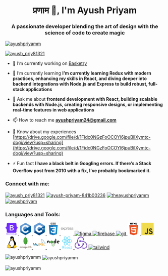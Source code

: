 <h1 align="center">प्रणाम 🙏, I'm Ayush Priyam</h1>
<h3 align="center">A passionate developer blending the art of design with the science of code to create magic</h3>

<p align="left"> <a href="https://github.com/ryo-ma/github-profile-trophy"><img src="https://github-profile-trophy.vercel.app/?username=ayushpriyamm" alt="ayushpriyamm" /></a> </p>

<p align="left"> <a href="https://twitter.com/ayush_priy81321" target="blank"><img src="https://img.shields.io/twitter/follow/ayush_priy81321?logo=twitter&style=for-the-badge" alt="ayush_priy81321" /></a> </p>

- 🔭 I’m currently working on [Basketry](https://github.com/Ayushpriyamm/Grocery-Del/)

- 🌱 I’m currently learning **I’m currently learning Redux with modern practices, enhancing my skills in React, and diving deeper into backend integrations with Node.js and Express to build robust, full-stack applications**

- 💬 Ask me about **frontend development with React, building scalable backends with Node.js, creating responsive designs, or implementing real-time features in web applications**

- 📫 How to reach me **ayushpriyam24@gmail.com**

- 📄 Know about my experiences [https://drive.google.com/file/d/1Fidc0NGzFoOCOYl6jpuBilXymtc-dogi/view?usp=sharing](https://drive.google.com/file/d/1Fidc0NGzFoOCOYl6jpuBilXymtc-dogi/view?usp=sharing)

- ⚡ Fun fact **I have a black belt in Googling errors. If there’s a Stack Overflow post from 2010 with a fix, I’ve probably bookmarked it.**

<h3 align="left">Connect with me:</h3>
<p align="left">
<a href="https://twitter.com/ayush_priy81321" target="blank"><img align="center" src="https://raw.githubusercontent.com/rahuldkjain/github-profile-readme-generator/master/src/images/icons/Social/twitter.svg" alt="ayush_priy81321" height="30" width="40" /></a>
<a href="https://linkedin.com/in/ayush-priyam-841b00236" target="blank"><img align="center" src="https://raw.githubusercontent.com/rahuldkjain/github-profile-readme-generator/master/src/images/icons/Social/linked-in-alt.svg" alt="ayush-priyam-841b00236" height="30" width="40" /></a>
<a href="https://instagram.com/theayushpriyamm" target="blank"><img align="center" src="https://raw.githubusercontent.com/rahuldkjain/github-profile-readme-generator/master/src/images/icons/Social/instagram.svg" alt="theayushpriyamm" height="30" width="40" /></a>
<a href="https://www.leetcode.com/ayushpriyam" target="blank"><img align="center" src="https://raw.githubusercontent.com/rahuldkjain/github-profile-readme-generator/master/src/images/icons/Social/leet-code.svg" alt="ayushpriyam" height="30" width="40" /></a>
</p>

<h3 align="left">Languages and Tools:</h3>
<p align="left"> <a href="https://getbootstrap.com" target="_blank" rel="noreferrer"> <img src="https://raw.githubusercontent.com/devicons/devicon/master/icons/bootstrap/bootstrap-plain-wordmark.svg" alt="bootstrap" width="40" height="40"/> </a> <a href="https://www.cprogramming.com/" target="_blank" rel="noreferrer"> <img src="https://raw.githubusercontent.com/devicons/devicon/master/icons/c/c-original.svg" alt="c" width="40" height="40"/> </a> <a href="https://www.w3schools.com/cpp/" target="_blank" rel="noreferrer"> <img src="https://raw.githubusercontent.com/devicons/devicon/master/icons/cplusplus/cplusplus-original.svg" alt="cplusplus" width="40" height="40"/> </a> <a href="https://www.w3schools.com/css/" target="_blank" rel="noreferrer"> <img src="https://raw.githubusercontent.com/devicons/devicon/master/icons/css3/css3-original-wordmark.svg" alt="css3" width="40" height="40"/> </a> <a href="https://expressjs.com" target="_blank" rel="noreferrer"> <img src="https://raw.githubusercontent.com/devicons/devicon/master/icons/express/express-original-wordmark.svg" alt="express" width="40" height="40"/> </a> <a href="https://www.figma.com/" target="_blank" rel="noreferrer"> <img src="https://www.vectorlogo.zone/logos/figma/figma-icon.svg" alt="figma" width="40" height="40"/> </a> <a href="https://firebase.google.com/" target="_blank" rel="noreferrer"> <img src="https://www.vectorlogo.zone/logos/firebase/firebase-icon.svg" alt="firebase" width="40" height="40"/> </a> <a href="https://git-scm.com/" target="_blank" rel="noreferrer"> <img src="https://www.vectorlogo.zone/logos/git-scm/git-scm-icon.svg" alt="git" width="40" height="40"/> </a> <a href="https://www.w3.org/html/" target="_blank" rel="noreferrer"> <img src="https://raw.githubusercontent.com/devicons/devicon/master/icons/html5/html5-original-wordmark.svg" alt="html5" width="40" height="40"/> </a> <a href="https://developer.mozilla.org/en-US/docs/Web/JavaScript" target="_blank" rel="noreferrer"> <img src="https://raw.githubusercontent.com/devicons/devicon/master/icons/javascript/javascript-original.svg" alt="javascript" width="40" height="40"/> </a> <a href="https://www.linux.org/" target="_blank" rel="noreferrer"> <img src="https://raw.githubusercontent.com/devicons/devicon/master/icons/linux/linux-original.svg" alt="linux" width="40" height="40"/> </a> <a href="https://www.mongodb.com/" target="_blank" rel="noreferrer"> <img src="https://raw.githubusercontent.com/devicons/devicon/master/icons/mongodb/mongodb-original-wordmark.svg" alt="mongodb" width="40" height="40"/> </a> <a href="https://www.mysql.com/" target="_blank" rel="noreferrer"> <img src="https://raw.githubusercontent.com/devicons/devicon/master/icons/mysql/mysql-original-wordmark.svg" alt="mysql" width="40" height="40"/> </a> <a href="https://nodejs.org" target="_blank" rel="noreferrer"> <img src="https://raw.githubusercontent.com/devicons/devicon/master/icons/nodejs/nodejs-original-wordmark.svg" alt="nodejs" width="40" height="40"/> </a> <a href="https://reactjs.org/" target="_blank" rel="noreferrer"> <img src="https://raw.githubusercontent.com/devicons/devicon/master/icons/react/react-original-wordmark.svg" alt="react" width="40" height="40"/> </a> <a href="https://redux.js.org" target="_blank" rel="noreferrer"> <img src="https://raw.githubusercontent.com/devicons/devicon/master/icons/redux/redux-original.svg" alt="redux" width="40" height="40"/> </a> <a href="https://tailwindcss.com/" target="_blank" rel="noreferrer"> <img src="https://www.vectorlogo.zone/logos/tailwindcss/tailwindcss-icon.svg" alt="tailwind" width="40" height="40"/> </a> </p>

<p><img align="left" src="https://github-readme-stats.vercel.app/api/top-langs?username=ayushpriyamm&show_icons=true&locale=en&layout=compact" alt="ayushpriyamm" /></p>

<p>&nbsp;<img align="center" src="https://github-readme-stats.vercel.app/api?username=ayushpriyamm&show_icons=true&locale=en" alt="ayushpriyamm" /></p>

<p><img align="center" src="https://github-readme-streak-stats.herokuapp.com/?user=ayushpriyamm&" alt="ayushpriyamm" /></p>
